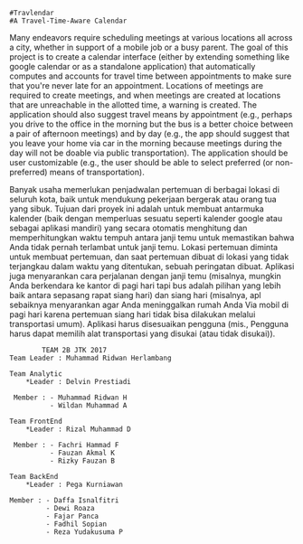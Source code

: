 	#Travlendar
	#A Travel-Time-Aware Calendar

   Many endeavors require scheduling meetings at various locations all across a city, whether in support of a mobile job or a busy parent. The goal of this project is to create a calendar interface (either by extending something like google calendar or as a standalone application) that automatically computes and accounts for travel time between appointments to make sure that you're never late for an appointment. Locations of meetings are required to create meetings, and when meetings are created at locations that are unreachable in the allotted time, a warning is created. The application should also suggest travel means by appointment (e.g., perhaps you drive to the office in the morning but the bus is a better choice between a pair of afternoon meetings) and by day (e.g., the app should suggest that you leave your home via car in the morning because meetings during the day will not be doable via public transportation). The application should be user customizable (e.g., the user should be able to select preferred (or non-preferred) means of transportation).

  Banyak usaha memerlukan penjadwalan pertemuan di berbagai lokasi di seluruh kota, baik untuk mendukung pekerjaan bergerak atau orang tua yang sibuk. Tujuan dari proyek ini adalah untuk membuat antarmuka kalender (baik dengan memperluas sesuatu seperti kalender google atau sebagai aplikasi mandiri) yang secara otomatis menghitung dan memperhitungkan waktu tempuh antara janji temu untuk memastikan bahwa Anda tidak pernah terlambat untuk janji temu. Lokasi pertemuan diminta untuk membuat pertemuan, dan saat pertemuan dibuat di lokasi yang tidak terjangkau dalam waktu yang ditentukan, sebuah peringatan dibuat. Aplikasi juga menyarankan cara perjalanan dengan janji temu (misalnya, mungkin Anda berkendara ke kantor di pagi hari tapi bus adalah pilihan yang lebih baik antara sepasang rapat siang hari) dan siang hari (misalnya, apl sebaiknya menyarankan agar Anda meninggalkan rumah Anda Via mobil di pagi hari karena pertemuan siang hari tidak bisa dilakukan melalui transportasi umum). Aplikasi harus disesuaikan pengguna (mis., Pengguna harus dapat memilih alat transportasi yang disukai (atau tidak disukai)).


			TEAM 2B JTK 2017
	Team Leader : Muhammad Ridwan Herlambang

	Team Analytic
		*Leader : Delvin Prestiadi
 
	 Member : - Muhammad Ridwan H
        	  - Wildan Muhammad A

	Team FrontEnd 
		*Leader : Rizal Muhammad D
 
	 Member : - Fachri Hammad F
        	  - Fauzan Akmal K
          	  - Rizky Fauzan B

	Team BackEnd
		*Leader : Pega Kurniawan

	Member : - Daffa Isnalfitri
        	 - Dewi Roaza
          	 - Fajar Panca
          	 - Fadhil Sopian
          	 - Reza Yudakusuma P
